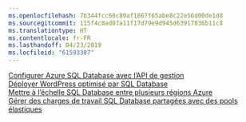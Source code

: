 ```yaml
---
ms.openlocfilehash: 7b344fcc60c89af1867f65abe8c22e56d00de1d8
ms.sourcegitcommit: 115f4c8ad07a11f17d79e9d945d63917836b11c8
ms.translationtype: HT
ms.contentlocale: fr-FR
ms.lasthandoff: 04/23/2019
ms.locfileid: "61593387"
---
```

[Configurer Azure SQL Database avec l’API de gestion][1]   
[Déployer WordPress optimisé par SQL Database][4]   
[Mettre à l’échelle SQL Database entre plusieurs régions Azure][2]   
[Gérer des charges de travail SQL Database partagées avec des pools élastiques][3]

[1]: https://github.com/Azure-Samples/sql-database-java-manage-db
[2]: https://github.com/Azure-Samples/sql-database-java-manage-sql-databases-across-regions
[3]: ../java-sdk-manage-sql-elastic-pools.md
[4]: https://github.com/Azure-Samples/app-service-java-manage-data-connections-for-web-apps